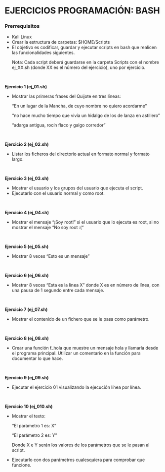 <h1>EJERCICIOS PROGRAMACIÓN: BASH</h1>

<h3>Prerrequisitos</h3>

- Kali Linux
- Crear la estructura de carpetas: $HOME/Scripts
- El objetivo es codificar, guardar y ejecutar scripts en bash que realicen las
funcionalidades siguientes. <p>
Nota: Cada script deberá guardarse en la carpeta Scripts con el nombre
ej_XX.sh (donde XX es el número del ejercicio), uno por ejercicio.

<br>

**Ejercicio 1 (ej_01.sh)**
- Mostrar las primeras frases del Quijote en tres líneas: <p>
  “En un lugar de la Mancha, de cuyo nombre no quiero acordarme” <p>
  “no hace mucho tiempo que vivía un hidalgo de los de lanza en astillero” <p>
  “adarga antigua, rocín flaco y galgo corredor” 
<br>

**Ejercicio 2 (ej_02.sh)**
- Listar los ficheros del directorio actual en formato normal y formato largo.
<br>

**Ejercicio 3 (ej_03.sh)**
- Mostrar el usuario y los grupos del usuario que ejecuta el script.
- Ejecutarlo con el usuario normal y como root.
<br>

**Ejercicio 4 (ej_04.sh)**
- Mostrar el mensaje “¡Soy root!” si el usuario que lo ejecuta es root, si no mostrar el mensaje “No soy root :(“
<br>

**Ejercicio 5 (ej_05.sh)**
- Mostrar 8 veces “Esto es un mensaje”
<br>

**Ejercicio 6 (ej_06.sh)**
- Mostrar 8 veces “Esta es la línea X” donde X es en número de línea, con una
pausa de 1 segundo entre cada mensaje.
<br>

**Ejercicio 7 (ej_07.sh)**
- Mostrar el contenido de un fichero que se le pasa como parámetro.
<br>

**Ejercicio 8 (ej_08.sh)**
- Crear una función f_hola que muestre un mensaje hola y llamarla desde el programa principal. Utilizar un comentario en la función para documentar lo que hace.
<br>

**Ejercicio 9 (ej_09.sh)**
- Ejecutar el ejercicio 01 visualizando la ejecución línea por línea.
<br>

**Ejercicio 10 (ej_010.sh)**
- Mostrar el texto: <p>
    “El parámetro 1 es: X” <p>
    “El parámetro 2 es: Y” <p>
Donde X e Y serán los valores de los parámetros que se le pasan al script.
- Ejecutarlo con dos parámetros cualesquiera para comprobar que funcione.
  
   
